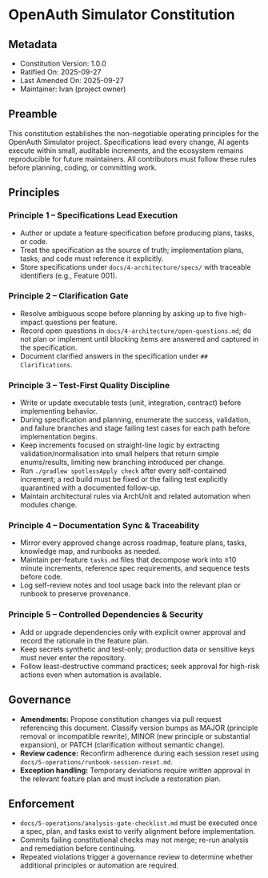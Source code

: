 <!--
Sync Impact Report
Version: none -> 1.0.0
Modified Principles: n/a
Added Sections: Principles, Governance, Enforcement
Removed Sections: none
Templates requiring updates: docs/6-decisions/project-constitution.md ✅, AGENTS.md ✅, docs/5-operations/runbook-session-reset.md ✅, docs/4-architecture/feature-plan-001-core-domain.md ✅, docs/4-architecture/specs/feature-001-core-credential-domain.md ✅, docs/4-architecture/tasks/feature-001-core-credential-domain.md ✅, docs/5-operations/analysis-gate-checklist.md ✅
Follow-up TODOs: none
-->
# OpenAuth Simulator Constitution

## Metadata
- Constitution Version: 1.0.0
- Ratified On: 2025-09-27
- Last Amended On: 2025-09-27
- Maintainer: Ivan (project owner)

## Preamble
This constitution establishes the non-negotiable operating principles for the OpenAuth Simulator project. Specifications lead every change, AI agents execute within small, auditable increments, and the ecosystem remains reproducible for future maintainers. All contributors must follow these rules before planning, coding, or committing work.

## Principles
### Principle 1 – Specifications Lead Execution
- Author or update a feature specification before producing plans, tasks, or code.
- Treat the specification as the source of truth; implementation plans, tasks, and code must reference it explicitly.
- Store specifications under `docs/4-architecture/specs/` with traceable identifiers (e.g., Feature 001).

### Principle 2 – Clarification Gate
- Resolve ambiguous scope before planning by asking up to five high-impact questions per feature.
- Record open questions in `docs/4-architecture/open-questions.md`; do not plan or implement until blocking items are answered and captured in the specification.
- Document clarified answers in the specification under `## Clarifications`.

### Principle 3 – Test-First Quality Discipline
- Write or update executable tests (unit, integration, contract) before implementing behavior.
- During specification and planning, enumerate the success, validation, and failure branches and stage failing test cases for each path before implementation begins.
- Keep increments focused on straight-line logic by extracting validation/normalisation into small helpers that return simple enums/results, limiting new branching introduced per change.
- Run `./gradlew spotlessApply check` after every self-contained increment; a red build must be fixed or the failing test explicitly quarantined with a documented follow-up.
- Maintain architectural rules via ArchUnit and related automation when modules change.

### Principle 4 – Documentation Sync & Traceability
- Mirror every approved change across roadmap, feature plans, tasks, knowledge map, and runbooks as needed.
- Maintain per-feature `tasks.md` files that decompose work into ≤10 minute increments, reference spec requirements, and sequence tests before code.
- Log self-review notes and tool usage back into the relevant plan or runbook to preserve provenance.

### Principle 5 – Controlled Dependencies & Security
- Add or upgrade dependencies only with explicit owner approval and record the rationale in the feature plan.
- Keep secrets synthetic and test-only; production data or sensitive keys must never enter the repository.
- Follow least-destructive command practices; seek approval for high-risk actions even when automation is available.

## Governance
- **Amendments:** Propose constitution changes via pull request referencing this document. Classify version bumps as MAJOR (principle removal or incompatible rewrite), MINOR (new principle or substantial expansion), or PATCH (clarification without semantic change).
- **Review cadence:** Reconfirm adherence during each session reset using `docs/5-operations/runbook-session-reset.md`.
- **Exception handling:** Temporary deviations require written approval in the relevant feature plan and must include a restoration plan.

## Enforcement
- `docs/5-operations/analysis-gate-checklist.md` must be executed once a spec, plan, and tasks exist to verify alignment before implementation.
- Commits failing constitutional checks may not merge; re-run analysis and remediation before continuing.
- Repeated violations trigger a governance review to determine whether additional principles or automation are required.
